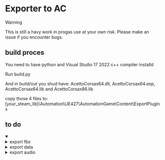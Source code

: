 # Exporter to AC

> [!WARNING]  
> This is still a havy work in progas use at your own risk.
> Please make an issue if you encounter bugs.

## build proces
You need to have python and Visual Studio 17 2022 c++ compiler installd

Run build.py

And in build/out you shud have: 
AcettoCorsax64.dll,
AcettoCorsax64.exp,
AcettoCorsax64.lib and 
AcettoCorsax86.lib

copy those 4 files to: 
[your_steam_lib]\Automation\UE427\AutomationGame\Content\ExportPlugins

## to do
<details open>
 <summary> </summary>

 <details>

<summary> export fbx</summary>

### fbx needs the file structuer to use emptys etc.

> priority: hig (working on it now)

</details>

<details>

<summary> export data</summary>

### data needs to be calculated and exported to a format that can be read by AC

> priority: low (wil use hardcoded values for now)

 </details>

 <details>

<summary> export audio </summary>

> priority: low (since AC does not **NEED** audio)

</details>

</details>